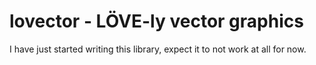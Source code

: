 # lovector - LÖVE-ly vector graphics

I have just started writing this library, expect it to not work at all for now.
